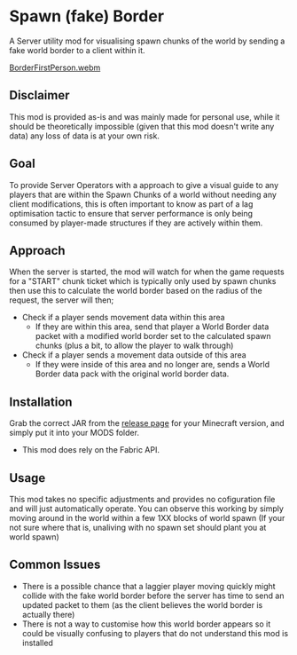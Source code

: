 # Spawn (fake) Border
A Server utility mod for visualising spawn chunks of the world by sending a fake world border to a client within it.

[BorderFirstPerson.webm](https://user-images.githubusercontent.com/66983153/216110232-75678b71-a546-4a01-9d1a-26c751dfeffa.webm)

## Disclaimer
This mod is provided as-is and was mainly made for personal use, while it should be theoretically impossible (given that this mod doesn't write any data) any loss of data is at your own risk.

## Goal
To provide Server Operators with a approach to give a visual guide to any players that are within the Spawn Chunks of a world without needing any client modifications, this is often important to know as part of a lag optimisation tactic to ensure that server performance is only being consumed by player-made structures if they are actively within them.

## Approach
When the server is started, the mod will watch for when the game requests for a "START" chunk ticket which is typically only used by spawn chunks then use this to calculate the world border based on the radius of the request, the server will then;
- Check if a player sends movement data within this area
  - If they are within this area, send that player a World Border data packet with a modified world border set to the calculated spawn chunks (plus a bit, to allow the player to walk through)
- Check if a player sends a movement data outside of this area
  - If they were inside of this area and no longer are, sends a World Border data pack with the original world border data.

## Installation
Grab the correct JAR from the [release page](https://github.com/DDR-Khat/spawn-worldborder/releases) for your Minecraft version, and simply put it into your MODS folder.
 - This mod does rely on the Fabric API.

## Usage
This mod takes no specific adjustments and provides no cofiguration file and will just automatically operate.
You can observe this working by simply moving around in the world within a few 1XX blocks of world spawn (If your not sure where that is, unaliving with no spawn set should plant you at world spawn)

## Common Issues
- There is a possible chance that a laggier player moving quickly might collide with the fake world border before the server has time to send an updated packet to them (as the client believes the world border is actually there)
- There is not a way to customise how this world border appears so it could be visually confusing to players that do not understand this mod is installed
